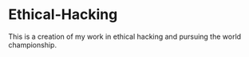 # Ethical-Hacking
This is a creation of my work in ethical hacking and pursuing the world championship.
